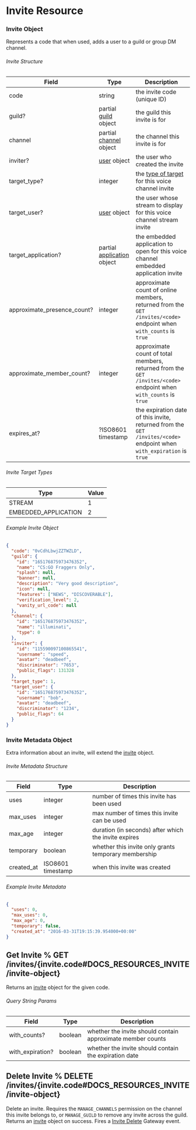 # Invite Resource

### Invite Object

Represents a code that when used, adds a user to a guild or group DM channel.

###### Invite Structure

| Field                       | Type                                                                      | Description                                                                                                        |
|-----------------------------|---------------------------------------------------------------------------|--------------------------------------------------------------------------------------------------------------------|
| code                        | string                                                                    | the invite code (unique ID)                                                                                        |
| guild?                      | partial [guild](#DOCS_RESOURCES_GUILD/guild-object) object                | the guild this invite is for                                                                                       |
| channel                     | partial [channel](#DOCS_RESOURCES_CHANNEL/channel-object) object          | the channel this invite is for                                                                                     |
| inviter?                    | [user](#DOCS_RESOURCES_USER/user-object) object                           | the user who created the invite                                                                                    |
| target_type?                | integer                                                                   | the [type of target](#DOCS_RESOURCES_INVITE/invite-object-invite-target-types) for this voice channel invite       |
| target_user?                | [user](#DOCS_RESOURCES_USER/user-object) object                           | the user whose stream to display for this voice channel stream invite                                              |
| target_application?         | partial [application](#DOCS_TOPICS_APPLICATION/application-object) object | the embedded application to open for this voice channel embedded application invite                                |
| approximate_presence_count? | integer                                                                   | approximate count of online members, returned from the `GET /invites/<code>` endpoint when `with_counts` is `true` |
| approximate_member_count?   | integer                                                                   | approximate count of total members, returned from the `GET /invites/<code>` endpoint when `with_counts` is `true`  |
| expires_at?                 | ?ISO8601 timestamp                                                        | the expiration date of this invite, returned from the `GET /invites/<code>` endpoint when `with_expiration` is `true`  |

###### Invite Target Types

| Type                 | Value |
|----------------------|-------|
| STREAM               | 1     |
| EMBEDDED_APPLICATION | 2     |

###### Example Invite Object

```json
{
  "code": "0vCdhLbwjZZTWZLD",
  "guild": {
    "id": "165176875973476352",
    "name": "CS:GO Fraggers Only",
    "splash": null,
    "banner": null,
    "description": "Very good description",
    "icon": null,
    "features": ["NEWS", "DISCOVERABLE"],
    "verification_level": 2,
    "vanity_url_code": null
  },
  "channel": {
    "id": "165176875973476352",
    "name": "illuminati",
    "type": 0
  },
  "inviter": {
    "id": "115590097100865541",
    "username": "speed",
    "avatar": "deadbeef",
    "discriminator": "7653",
    "public_flags": 131328
  },
  "target_type": 1,
  "target_user": {
    "id": "165176875973476352",
    "username": "bob",
    "avatar": "deadbeef",
    "discriminator": "1234",
    "public_flags": 64
  }
}
```

### Invite Metadata Object

Extra information about an invite, will extend the [invite](#DOCS_RESOURCES_INVITE/invite-object) object.

###### Invite Metadata Structure

| Field      | Type                                            | Description                                          |
| ---------- | ----------------------------------------------- | ---------------------------------------------------- |
| uses       | integer                                         | number of times this invite has been used            |
| max_uses   | integer                                         | max number of times this invite can be used          |
| max_age    | integer                                         | duration (in seconds) after which the invite expires |
| temporary  | boolean                                         | whether this invite only grants temporary membership |
| created_at | ISO8601 timestamp                               | when this invite was created                         |

###### Example Invite Metadata

```json
{
  "uses": 0,
  "max_uses": 0,
  "max_age": 0,
  "temporary": false,
  "created_at": "2016-03-31T19:15:39.954000+00:00"
}
```

## Get Invite % GET /invites/{invite.code#DOCS_RESOURCES_INVITE/invite-object}

Returns an [invite](#DOCS_RESOURCES_INVITE/invite-object) object for the given code.

###### Query String Params

| Field            | Type    | Description                                                 |
| ---------------- | ------- | ----------------------------------------------------------- |
| with_counts?     | boolean | whether the invite should contain approximate member counts |
| with_expiration? | boolean | whether the invite should contain the expiration date       |

## Delete Invite % DELETE /invites/{invite.code#DOCS_RESOURCES_INVITE/invite-object}

Delete an invite. Requires the `MANAGE_CHANNELS` permission on the channel this invite belongs to, or `MANAGE_GUILD` to remove any invite across the guild. Returns an [invite](#DOCS_RESOURCES_INVITE/invite-object) object on success. Fires a [Invite Delete](#DOCS_TOPICS_GATEWAY/invite-delete) Gateway event.
